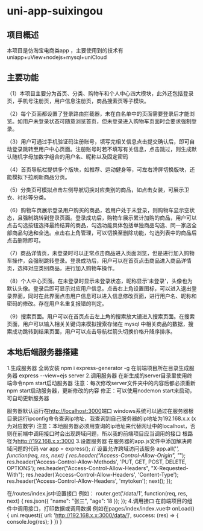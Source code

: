 # uni-app-suixingou

## 项目概述

 本项目是仿淘宝电商类app ，主要使用到的技术有 uniapp+uView+nodejs+mysql+uniCloud

## 主要功能

（1）本项目主要分为首页、分类、购物车和个人中心四大模块，此外还包括登录页，手机号注册页，用户信息注册页，商品搜索页等子模块。

（2）每个页面都设置了登录路由拦截器，未在白名单中的页面需要登录后才能浏览。如用户未登录状态可随意浏览首页，但未登录进入购物车页面时会要求强制登录。

（3）用户可通过手机验证码注册账号，填写完相关信息点击提交确认后，即可自动登录跳转至用户中心页面。注册账号时若不填写有关信息，点击跳过，则生成默认随机字母加数字组合的用户名、昵称以及固定密码

（4）首页导航栏提供多个版块，如推荐、运动健身等，可左右滑屏切换版块，还能模拟下拉刷新商品分页。

（5）分类页可模拟点击左侧导航切换对应类别的商品，如点击女装，可展示卫衣、衬衫等分类。

（6）购物车页展示登录用户购买的商品，若用户处于未登录，则购物车显示空状态，且强制跳转到登录页面。登录成功后，购物车展示累计加购的商品，用户可以点击勾选按钮选择最终结算的商品，勾选功能具体包括单独商品勾选、同一家店全部商品勾选和全选。点击右上角管理，可以切换至删除功能，勾选列表中的商品后点击删除即可。

（7）商品详情页，未登录时可以正常点击商品进入页面浏览，但是进行加入购物车操作，会强制跳转登录。登录成功后，用户可以在首页点击商品进入商品详情页，选择对应类别商品，进行加入购物车操作。

（8）个人中心页面。在未登录时显示未登录状态，昵称显示'未登录'，头像也为默认头像。登录后即可显示对应用户信息。点击右上角设置图标，可以进入退出登录界面，同时在此界面点击用户信息可以进入信息修改页面，进行用户名、昵称和密码的修改。存在用户名重复报错的判定。

（9）搜索页面。用户可以在首页点击左上角的搜索放大镜进入搜索页面。在搜索页面，用户可以输入相关关键词来模拟搜索存储在 mysql  中相关商品的数据，搜索成功跳转到结果页面，用户可以点击导航栏箭头切换价格升降序排序。

## 本地后端服务器搭建

1.生成服务器
全局安装 npm i express-generator -g
在前端项目所在目录生成服务器  express --view=ejs server
2.调用服务器
在新生成的server目录里使用终端命令npm start启动服务器
注意：每次修改server文件夹中的内容后都必须重新npm start启动服务器，更新修改的内容
修正：可以使用nodemon start来启动，可自动更新服务器

服务器默认运行在<http://localhost:3000>端口
windows系统可以通过在服务器根目录运行ipconfig命令查询ip地址，我查询到自己服务器的ip地址为192.168.x.x (x为对应数字)
注意：本地服务器必须用查询的ip地址来代替网址中的localhost，否则在前端中调用接口时会出现跨域问题，所以我的前端项目应当调用的接口
根路径为<http://192.168.x.x:3000>
3.设置服务器
在服务器的app.js文件中添加解决跨域问题的代码
var app = express();
// 设置允许跨域访问该服务
app.all('*', function(req, res, next) {
 res.header("Access-Control-Allow-Origin", "*");
 res.header('Access-Control-Allow-Methods', 'PUT, GET, POST, DELETE, OPTIONS');
 res.header("Access-Control-Allow-Headers", "X-Requested-With");
 res.header('Access-Control-Allow-Headers', 'Content-Type');
 res.header('Access-Control-Allow-Headers', 'mytoken');
 next();
});

在/routes/index.js中设置接口
例如：
router.get('/data/1', function(req, res, next) {
 res.json({
  "name": "张三",
  "age": 18
 });
});
4.调用接口
在前端项目的组件中调用接口，打印数据或调用数据
例如在pages/index/index.vue中
  onLoad() {
   uni.request({
    url: 'http://192.168.x.x:3000/data/1',
    success: (res) => {
     console.log(res);
    }
   })
  }

